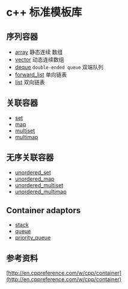# c++ 标准模板库



## 序列容器

* [array](http://en.cppreference.com/w/cpp/container/array) 静态连续 数组
* [vector](http://en.cppreference.com/w/cpp/container/vector) 动态连续数组
* [deque](http://en.cppreference.com/w/cpp/container/deque) `double-ended queue` 双端队列
* [forward_list](http://en.cppreference.com/w/cpp/container/forward_list) 单向链表
* [list](http://en.cppreference.com/w/cpp/container/list) 双向链表



## 关联容器

* [set](http://en.cppreference.com/w/cpp/container/set) 
* [map](http://en.cppreference.com/w/cpp/container/map)
* [multiset](http://en.cppreference.com/w/cpp/container/multiset)
* [multimap](http://en.cppreference.com/w/cpp/container/multimap)



## 无序关联容器

* [unordered_set](http://en.cppreference.com/w/cpp/container/unordered_set)
* [unordered_map](http://en.cppreference.com/w/cpp/container/unordered_map)
* [unordered_multiset](http://en.cppreference.com/w/cpp/container/unordered_multiset)
* [unordered_multimap](http://en.cppreference.com/w/cpp/container/unordered_multimap)



## Container adaptors

* [stack](http://en.cppreference.com/w/cpp/container/stack)
* [queue](http://en.cppreference.com/w/cpp/container/queue)
* [priority_queue](http://en.cppreference.com/w/cpp/container/priority_queue)



## 参考资料

[http://en.cppreference.com/w/cpp/container](http://en.cppreference.com/w/cpp/container)